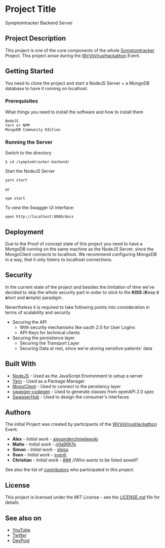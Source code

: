 # Project Title

Symptomtracker Backend Server

## Project Description
This project is one of the core components of the whole [Symptomtracker](https://devpost.com/software/symptomtracker-62xhkp) Project. This project arose during the [WirVsVirusHackathon](https://www.bundesregierung.de/breg-de/themen/coronavirus/wir-vs-virus-1731968) Event.

## Getting Started

You need to clone the project and start a NodeJS Server + a MongoDB database to have it running on localhost.

### Prerequisites

What things you need to install the software and how to install them

```
NodeJS
Yarn or NPM
MongoDB Community Edition
```

### Running the Server

Switch to the directory

```
$ cd /symptomtracker-backend/
```

Start the NodeJS Server

```
yarn start
```

or

```
npm start
```

To view the Swagger UI interface:

```
open http://localhost:8080/docs
```

## Deployment

Due to the Proof of concept state of this project you need to have a MongoDB running on the same machine as the NodeJS Server, since the MongoClient
connects to localhost. We recommend configuring MongoDB in a way, that it only listens to localhost connections.

## Security

In the current state of the project and besides the limitation of time we've decided to skip the whole security part in order to stick to the
**KISS** (**K**eep **i**t **s**hort and **s**imple) paradigm.

Nevertheless it is required to take following points into consideration in terms of scalability and security
* Securing the API
    * With security mechanisms like oauth 2.0 for User Logins
    * API-Keys for technical clients
* Securing the persistence layer
    * Securing the Transport Layer
    * Securing Data at rest, since we're storing sensitive patients' data

## Built With

* [NodeJS](https://nodejs.org/en/) - Used as the JavaScript Environment to setup a server
* [Yarn](https://yarnpkg.com/) - Used as a Package Manager
* [MogoClient](https://github.com/mongodb/node-mongodb-native) - Used to connect to the perstiency layer
* [swagger-codegen](https://github.com/swagger-api/swagger-codegen) - Used to generate classes from openAPI 2.0 spec
* [SwaggerHub](https://swagger.io/tools/swaggerhub/) - Used to design the consumer's interfaces


## Authors

The initial Project was created by participants of the [WirVsVirusHackathon](https://www.bundesregierung.de/breg-de/themen/coronavirus/wir-vs-virus-1731968) Event.

* **Alex** - *Initial work* - [alexanderchmielewski](https://github.com/alexanderchmielewski)
* **Malte** - *Initial work* - [m1a9l9t7e](https://github.com/m1a9l9t7e)
* **Simon** - *Initial work* - [sleiss](https://github.com/sleiss)
* **Sven** - *Initial work* - [svenlr](https://github.com/svenlr)
* **Christian** - *Initial work* - [###](###)
//Who wants to be listed aswell?

See also the list of [contributors](https://github.com/symptomtracker/backend/contributors) who participated in this project.

## License

This project is licensed under the MIT License - see the [LICENSE.md](LICENSE.md) file for details

## See also on

* [YouTube](https://www.youtube.com/channel/UCQtwhY5A4YLoXUxC61mvbaA)
* [Twitter](https://twitter.com/symptomtracker1)
* [DevPost](https://devpost.com/software/symptomtracker-62xhkp)


